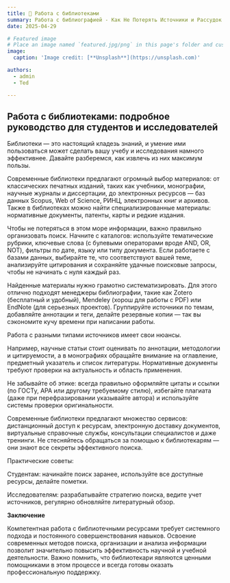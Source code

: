 ```yaml
---
title: 🎉 Работа с библиотеками
summary: Работа с библиографией - Как Не Потерять Источники и Рассудок! :L
date: 2025-04-29

# Featured image
# Place an image named `featured.jpg/png` in this page's folder and customize its options here.
image:
  caption: 'Image credit: [**Unsplash**](https://unsplash.com)'

authors:
  - admin
  - Ted

---
```


## Работа с библиотеками: подробное руководство для студентов и исследователей

Библиотеки — это настоящий кладезь знаний, и умение ими пользоваться может сделать вашу учебу и исследования намного эффективнее.
Давайте разберемся, как извлечь из них максимум пользы.

Современные библиотеки предлагают огромный выбор материалов: от классических печатных изданий, таких как учебники, монографии,
научные журналы и диссертации, до электронных ресурсов — баз данных Scopus, Web of Science, РИНЦ, электронных книг и архивов.
Также в библиотеках можно найти специализированные материалы: нормативные документы, патенты, карты и редкие издания.

Чтобы не потеряться в этом море информации, важно правильно организовать поиск. Начните с каталогов:
используйте тематические рубрики, ключевые слова (с булевыми операторами вроде AND, OR, NOT), фильтры по дате, языку или типу документа.
Если работаете с базами данных, выбирайте те, что соответствуют вашей теме, анализируйте цитирования и сохраняйте удачные поисковые запросы,
чтобы не начинать с нуля каждый раз.

Найденные материалы нужно грамотно систематизировать. Для этого отлично подходят менеджеры библиографии,
такие как Zotero (бесплатный и удобный), Mendeley (хорош для работы с PDF) или EndNote (для серьезных проектов).
Группируйте источники по темам, добавляйте аннотации и теги, делайте резервные копии — так вы сэкономите кучу времени при написании работы.

Работа с разными типами источников имеет свои нюансы.

Например, научные статьи стоит оценивать по аннотации, методологии и цитируемости, а в монографиях обращайте внимание на оглавление,
предметный указатель и список литературы. Нормативные документы требуют проверки на актуальность и область применения.

Не забывайте об этике: всегда правильно оформляйте цитаты и ссылки (по ГОСТу, APA или другому требуемому стилю),
избегайте плагиата (даже при перефразировании указывайте автора) и используйте системы проверки оригинальности.

Современные библиотеки предлагают множество сервисов: дистанционный доступ к ресурсам, электронную доставку документов,
виртуальные справочные службы, консультации специалистов и даже тренинги.
Не стесняйтесь обращаться за помощью к библиотекарям — они знают все секреты эффективного поиска.

Практические советы:

Студентам: начинайте поиск заранее, используйте все доступные ресурсы, делайте пометки.

Исследователям: разрабатывайте стратегию поиска, ведите учет источников, регулярно обновляйте литературный обзор.

**Заключение**

Компетентная работа с библиотечными ресурсами требует системного подхода и постоянного совершенствования навыков.
Освоение современных методов поиска, организации и анализа информации позволит значительно повысить эффективность научной и учебной деятельности.
Важно помнить, что библиотекари являются ценными помощниками в этом процессе и всегда готовы оказать профессиональную поддержку.
